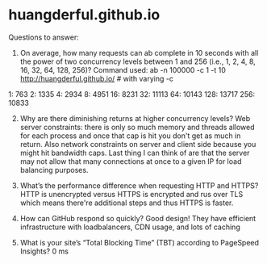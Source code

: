 # huangderful.github.io
Questions to answer:
1. On average, how many requests can ab complete in 10 seconds with all the power of two concurrency levels between 1 and 256 (i.e., 1, 2, 4, 8, 16, 32, 64, 128, 256)?
Command used: ab -n 100000 -c 1 -t 10 http://huangderful.github.io/ # with varying -c

1: 763
2: 1335
4: 2934
8: 4951
16: 8231
32: 11113
64: 10143
128: 13717
256: 10833

2. Why are there diminishing returns at higher concurrency levels?
Web server constraints: there is only so much memory and threads allowed for each process and once that cap is hit you don't get as much in return. Also network constraints on server and client side because you might hit bandwidth caps. Last thing I can think of are that the server may not allow that many connections at once to a given IP for load balancing purposes.

3. What’s the performance difference when requesting HTTP and HTTPS?
HTTP is unencrypted versus HTTPS is encrypted and rus over TLS which means there're additional steps and thus HTTPS is faster.

4. How can GitHub respond so quickly?
Good design! They have efficient infrastructure with loadbalancers, CDN usage, and lots of caching

5. What is your site’s “Total Blocking Time” (TBT) according to PageSpeed Insights?
0 ms